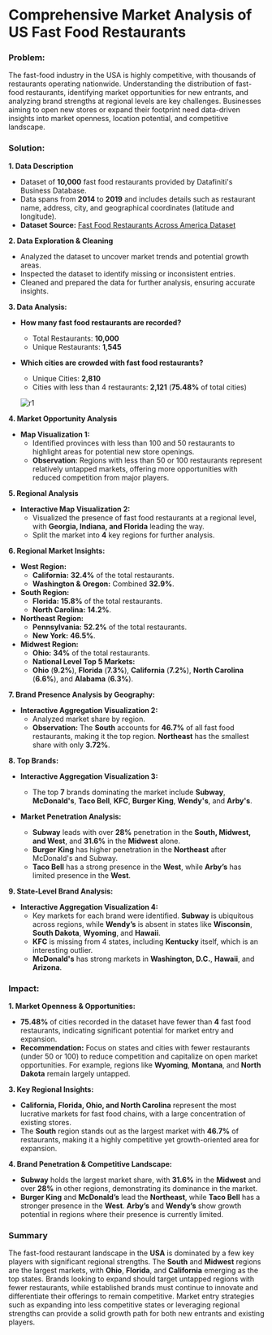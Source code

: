 # Comprehensive Market Analysis of US Fast Food Restaurants

### **Problem:**

The fast-food industry in the USA is highly competitive, with thousands of restaurants operating nationwide. Understanding the distribution of fast-food restaurants, identifying market opportunities for new entrants, and analyzing brand strengths at regional levels are key challenges. Businesses aiming to open new stores or expand their footprint need data-driven insights into market openness, location potential, and competitive landscape.

### **Solution:**

**1. Data Description**
- Dataset of **10,000** fast food restaurants provided by Datafiniti's Business Database.
- Data spans from **2014** to **2019** and includes details such as restaurant name, address, city, and geographical coordinates (latitude and longitude).
- **Dataset Source:** [Fast Food Restaurants Across America Dataset](https://data.world/datafiniti/fast-food-restaurants-across-america)

**2. Data Exploration & Cleaning**
- Analyzed the dataset to uncover market trends and potential growth areas.
- Inspected the dataset to identify missing or inconsistent entries.
- Cleaned and prepared the data for further analysis, ensuring accurate insights.

**3. Data Analysis:**
- **How many fast food restaurants are recorded?**
  - Total Restaurants: **10,000**
  - Unique Restaurants: **1,545**

- **Which cities are crowded with fast food restaurants?**
  - Unique Cities: **2,810**
  - Cities with less than 4 restaurants: **2,121** (**75.48%** of total cities)

  ![r1](https://github.com/shibbir282/Comprehensive-Market-Analysis-of-US-Fast-Food-Restaurants/blob/main/Figures/r1.png)

**4. Market Opportunity Analysis**
- **Map Visualization 1:**
  - Identified provinces with less than 100 and 50 restaurants to highlight areas for potential new store openings.
  - **Observation**: Regions with less than 50 or 100 restaurants represent relatively untapped markets, offering more opportunities with reduced competition from major players.

**5. Regional Analysis**
- **Interactive Map Visualization 2:**
  - Visualized the presence of fast food restaurants at a regional level, with **Georgia, Indiana, and Florida** leading the way.
  - Split the market into **4** key regions for further analysis.

**6. Regional Market Insights:**
- **West Region:**
  - **California:** **32.4%** of the total restaurants.
  - **Washington & Oregon:** Combined **32.9%**.
- **South Region:**
  - **Florida:** **15.8%** of the total restaurants.
  - **North Carolina:** **14.2%**.
- **Northeast Region:**
  - **Pennsylvania:** **52.2%** of the total restaurants.
  - **New York:** **46.5%**.
- **Midwest Region:**
  - **Ohio:** **34%** of the total restaurants.
  - **National Level Top 5 Markets:**
  - **Ohio** (**9.2%**), **Florida** (**7.3%**), **California** (**7.2%**), **North Carolina** (**6.6%**), and **Alabama** (**6.3%**).

**7. Brand Presence Analysis by Geography:**
- **Interactive Aggregation Visualization 2:**
  - Analyzed market share by region.
  - **Observation:** The **South** accounts for **46.7%** of all fast food restaurants, making it the top region. **Northeast** has the smallest share with only **3.72%**.

**8. Top Brands:**
- **Interactive Aggregation Visualization 3:**
  - The top **7** brands dominating the market include **Subway**, **McDonald's**, **Taco Bell**, **KFC**, **Burger King**, **Wendy's**, and **Arby's**.

- **Market Penetration Analysis:**
  - **Subway** leads with over **28%** penetration in the **South, Midwest, and West**, and **31.6%** in the **Midwest** alone.
  - **Burger King** has higher penetration in the **Northeast** after McDonald's and Subway.
  - **Taco Bell** has a strong presence in the **West**, while **Arby’s** has limited presence in the **West**.

**9. State-Level Brand Analysis:**
- **Interactive Aggregation Visualization 4:**
  - Key markets for each brand were identified. **Subway** is ubiquitous across regions, while **Wendy’s** is absent in states like **Wisconsin**, **South Dakota**, **Wyoming**, and **Hawaii**.
  - **KFC** is missing from 4 states, including **Kentucky** itself, which is an interesting outlier.
  - **McDonald's** has strong markets in **Washington, D.C.**, **Hawaii**, and **Arizona**.

### **Impact:**

**1. Market Openness & Opportunities:**
  - **75.48%** of cities recorded in the dataset have fewer than **4** fast food restaurants, indicating significant potential for market entry and expansion.
  - **Recommendation:** Focus on states and cities with fewer restaurants (under 50 or 100) to reduce competition and capitalize on open market opportunities. For example, regions like **Wyoming**, **Montana**, and **North Dakota** remain largely untapped.

**3. Key Regional Insights:**
  - **California, Florida, Ohio, and North Carolina** represent the most lucrative markets for fast food chains, with a large concentration of existing stores.
  - The **South** region stands out as the largest market with **46.7%** of restaurants, making it a highly competitive yet growth-oriented area for expansion.

**4. Brand Penetration & Competitive Landscape:**
  - **Subway** holds the largest market share, with **31.6%** in the **Midwest** and over **28%** in other regions, demonstrating its dominance in the market.
  - **Burger King** and **McDonald’s** lead the **Northeast**, while **Taco Bell** has a stronger presence in the **West**. **Arby’s** and **Wendy’s** show growth potential in regions where their presence is currently limited.

### **Summary**

The fast-food restaurant landscape in the **USA** is dominated by a few key players with significant regional strengths. The **South** and **Midwest** regions are the largest markets, with **Ohio**, **Florida**, and **California** emerging as the top states. Brands looking to expand should target untapped regions with fewer restaurants, while established brands must continue to innovate and differentiate their offerings to remain competitive. Market entry strategies such as expanding into less competitive states or leveraging regional strengths can provide a solid growth path for both new entrants and existing players.
